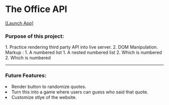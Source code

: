 <h1> The Office API </h1>

<a href="https://hernandez-g.github.io/TheOfficeQuotes/">[Launch App]</a> &nbsp; &nbsp;


<h3>Purpose of this project:</h3>
<p>
1. Practice rendering third party API into live server.
2. DOM Manipulation.
 Markup : 1. A numbered list
              1. A nested numbered list
              2. Which is numbered
          2. Which is numbered

</p>

<hr>
<h3>Future Features: </h3>
<li> Render button to randomize quotes. </li>
<li>Turn this into a game where users can guess who said that quote.</li>
<li> Customize stlye of the website. </li>
